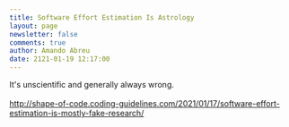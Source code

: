 ```yaml
---
title: Software Effort Estimation Is Astrology
layout: page
newsletter: false
comments: true
author: Amando Abreu
date: 2121-01-19 12:17:00
---
```

It's unscientific and generally always wrong.\
\
http://shape-of-code.coding-guidelines.com/2021/01/17/software-effort-estimation-is-mostly-fake-research/